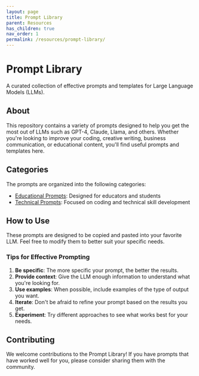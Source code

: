 ```yaml
---
layout: page
title: Prompt Library
parent: Resources
has_children: true
nav_order: 1
permalink: /resources/prompt-library/
---
```


# Prompt Library

A curated collection of effective prompts and templates for Large Language Models (LLMs).

## About

This repository contains a variety of prompts designed to help you get the most out of LLMs such as GPT-4, Claude, Llama, and others. Whether you're looking to improve your coding, creative writing, business communication, or educational content, you'll find useful prompts and templates here.

## Categories

The prompts are organized into the following categories:

- [Educational Prompts](./educational/): Designed for educators and students
- [Technical Prompts](./technical/): Focused on coding and technical skill development

## How to Use

These prompts are designed to be copied and pasted into your favorite LLM. Feel free to modify them to better suit your specific needs.

### Tips for Effective Prompting

1. **Be specific**: The more specific your prompt, the better the results.
2. **Provide context**: Give the LLM enough information to understand what you're looking for.
3. **Use examples**: When possible, include examples of the type of output you want.
4. **Iterate**: Don't be afraid to refine your prompt based on the results you get.
5. **Experiment**: Try different approaches to see what works best for your needs.

## Contributing

We welcome contributions to the Prompt Library! If you have prompts that have worked well for you, please consider sharing them with the community.